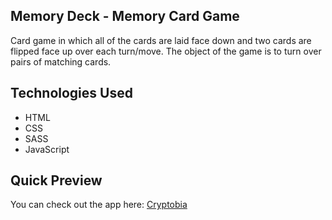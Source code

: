 ## Memory Deck - Memory Card Game
Card game in which all of the cards are laid face down and two cards are flipped face up over each turn/move. The object of the game is to turn over pairs of matching cards.

## Technologies Used
- HTML
- CSS
- SASS
- JavaScript  

## Quick Preview
You can check out the app here:
<a href="https://cryptobia.netlify.app" target="_blank">Cryptobia</a>
